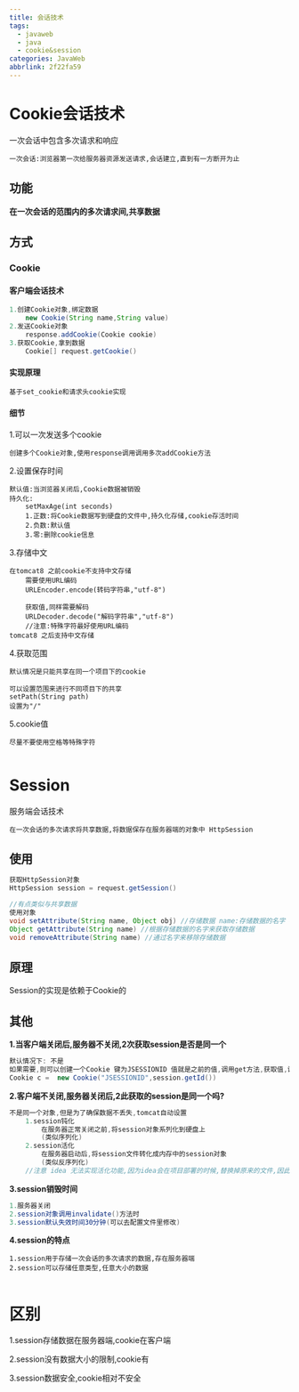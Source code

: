 ```yaml
---
title: 会话技术
tags:
  - javaweb
  - java
  - cookie&session
categories: JavaWeb
abbrlink: 2f22fa59
---
```


# Cookie会话技术

一次会话中包含多次请求和响应

~~~
一次会话:浏览器第一次给服务器资源发送请求,会话建立,直到有一方断开为止
~~~
<!-- more -->
## 功能

**在一次会话的范围内的多次请求间,共享数据**

## 方式

### Cookie

#### 客户端会话技术

~~~Java
1.创建Cookie对象,绑定数据
    new Cookie(String name,String value)
2.发送Cookie对象
    response.addCookie(Cookie cookie)
3.获取Cookie,拿到数据
    Cookie[] request.getCookie()
~~~

#### 实现原理

~~~Java
基于set_cookie和请求头cookie实现
~~~

#### **细节**

1.可以一次发送多个cookie

~~~
创建多个Cookie对象,使用response调用调用多次addCookie方法
~~~

2.设置保存时间

~~~
默认值:当浏览器关闭后,Cookie数据被销毁
持久化:
	setMaxAge(int seconds)
	1.正数:将Cookie数据写到硬盘的文件中,持久化存储,cookie存活时间
	2.负数:默认值
	3.零:删除cookie信息
~~~

 3.存储中文

~~~
在tomcat8 之前cookie不支持中文存储
	需要使用URL编码
	URLEncoder.encode(转码字符串,"utf-8")
	
	获取值,同样需要解码
	URLDecoder.decode("解码字符串","utf-8")
	//注意:特殊字符最好使用URL编码
tomcat8 之后支持中文存储
~~~

4.获取范围

~~~
默认情况是只能共享在同一个项目下的cookie

可以设置范围来进行不同项目下的共享
setPath(String path)
设置为"/"
~~~

5.cookie值

~~~
尽量不要使用空格等特殊字符


~~~



# Session

服务端会话技术

~~~
在一次会话的多次请求将共享数据,将数据保存在服务器端的对象中 HttpSession
~~~

## **使用**

~~~java
获取HttpSession对象
HttpSession session = request.getSession()

//有点类似与共享数据
使用对象
void setAttribute(String name, Object obj) //存储数据 name:存储数据的名字 obj:存储对象
Object getAttribute(String name) //根据存储数据的名字来获取存储数据
void removeAttribute(String name) //通过名字来移除存储数据

~~~

## **原理**

Session的实现是依赖于Cookie的



## **其他**

**1.当客户端关闭后,服务器不关闭,2次获取session是否是同一个**

~~~java
默认情况下: 不是
如果需要,则可以创建一个Cookie 键为JSESSIONID 值就是之前的值,调用get方法,获取值,设置存活时间
Cookie c =  new Cookie("JSESSIONID",session.getId())

~~~

**2.客户端不关闭,服务器关闭后,2此获取的session是同一个吗?**

~~~java
不是同一个对象,但是为了确保数据不丢失,tomcat自动设置
	1.session钝化
		在服务器正常关闭之前,将session对象系列化到硬盘上
		(类似序列化)
	2.session活化
		在服务器启动后,将session文件转化成内存中的session对象
		(类似反序列化)
	//注意 idea 无法实现活化功能,因为idea会在项目部署的时候,替换掉原来的文件,因此session文件被删除了
~~~

**3.session销毁时间**

~~~Java
1.服务器关闭
2.session对象调用invalidate()方法时
3.session默认失效时间30分钟(可以去配置文件里修改)
~~~

**4.session的特点**

~~~
1.session用于存储一次会话的多次请求的数据,存在服务器端
2.session可以存储任意类型,任意大小的数据


~~~

# 区别

1.session存储数据在服务器端,cookie在客户端

2.session没有数据大小的限制,cookie有

3.session数据安全,cookie相对不安全
